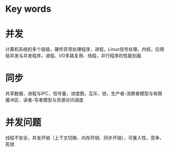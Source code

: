 # Key words
# 并发
计算机系统的多个层级，硬件异常处理程序，进程，Linux信号处理，内核，应用级并发与并发程序，进程、I/O多路复用、线程，并行程序的性能刻画
# 同步
共享数据，进程与IPC，信号量，进度图，互斥，锁，生产者-消费者模型与有限缓冲区、读者-写者模型与资源访问调度
# 并发问题
线程不安全，并发开销（上下文切换、内存开销、同步开销），可重入性，竞争，死锁